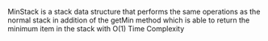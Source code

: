 MinStack is a stack data structure that performs the same operations as the normal stack in addition of the getMin method which is able to return the minimum item in 	the stack with O(1) Time Complexity

